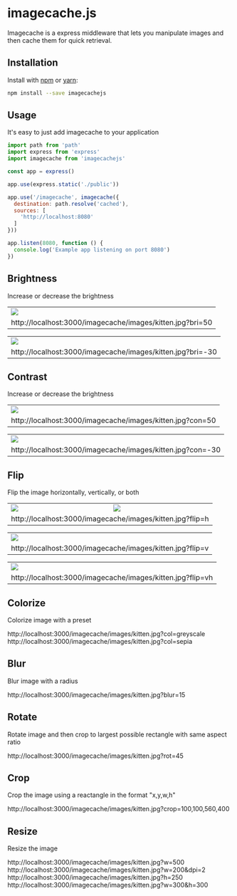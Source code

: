 # imagecache.js

Imagecache is a express middleware that lets you manipulate images and then
cache them for quick retrieval.

## Installation
Install with [npm](http://npmjs.com) or [yarn](https://yarnpkg.com):

```sh
npm install --save imagecachejs
```

## Usage
It's easy to just add imagecache to your application

```JavaScript
import path from 'path'
import express from 'express'
import imagecache from 'imagecachejs'

const app = express()

app.use(express.static('./public'))

app.use('/imagecache', imagecache({
  destination: path.resolve('cached'),
  sources: [
    'http://localhost:8080'
  ]
}))

app.listen(8080, function () {
  console.log('Example app listening on port 8080')
})
```

## Brightness
Increase or decrease the brightness
<table>
  <tr><td><img src="https://raw.githubusercontent.com/mahaplatform/imagecachejs/master/docs/kitten-bri-50.jpg" /></td></tr>
  <tr><td>http://localhost:3000/imagecache/images/kitten.jpg?bri=50</td></tr>
</table>

<table>
  <tr><td><img src="https://raw.githubusercontent.com/mahaplatform/imagecachejs/master/docs/kitten-bri-30.jpg" /></td></tr>
  <tr><td>http://localhost:3000/imagecache/images/kitten.jpg?bri=-30</td></tr>
</table>

## Contrast
Increase or decrease the brightness

<table>
  <tr><td><img src="https://raw.githubusercontent.com/mahaplatform/imagecachejs/master/docs/kitten-con-50.jpg" /></td></tr>
  <tr><td>http://localhost:3000/imagecache/images/kitten.jpg?con=50</td></tr>
</table>

<table>
  <tr><td><img src="https://raw.githubusercontent.com/mahaplatform/imagecachejs/master/docs/kitten-con-30.jpg" /></td></tr>
  <tr><td>http://localhost:3000/imagecache/images/kitten.jpg?con=-30</td></tr>
</table>

## Flip
Flip the image horizontally, vertically, or both

<table>
  <tr>
    <td><img src="https://raw.githubusercontent.com/mahaplatform/imagecachejs/master/docs/kitten.jpg" /></td>
    <td><img src="https://raw.githubusercontent.com/mahaplatform/imagecachejs/master/docs/kitten-flip-h.jpg" /></td>
  </tr>
  <tr><td colspan="2">http://localhost:3000/imagecache/images/kitten.jpg?flip=h</td></tr>
</table>

<table>
  <tr><td><img src="https://raw.githubusercontent.com/mahaplatform/imagecachejs/master/docs/kitten-flip-v.jpg" /></td></tr>
  <tr><td>http://localhost:3000/imagecache/images/kitten.jpg?flip=v</td></tr>
</table>

<table>
  <tr><td><img src="https://raw.githubusercontent.com/mahaplatform/imagecachejs/master/docs/kitten-flip-vh.jpg" /></td></tr>
  <tr><td>http://localhost:3000/imagecache/images/kitten.jpg?flip=vh</td></tr>
</table>

## Colorize
Colorize image with a preset

http://localhost:3000/imagecache/images/kitten.jpg?col=greyscale
http://localhost:3000/imagecache/images/kitten.jpg?col=sepia

## Blur
Blur image with a radius

http://localhost:3000/imagecache/images/kitten.jpg?blur=15

## Rotate
Rotate image and then crop to largest possible rectangle with same aspect ratio

http://localhost:3000/imagecache/images/kitten.jpg?rot=45

## Crop
Crop the image using a reactangle in the format "x,y,w,h"

http://localhost:3000/imagecache/images/kitten.jpg?crop=100,100,560,400


## Resize
Resize the image

http://localhost:3000/imagecache/images/kitten.jpg?w=500
http://localhost:3000/imagecache/images/kitten.jpg?w=200&dpi=2
http://localhost:3000/imagecache/images/kitten.jpg?h=250
http://localhost:3000/imagecache/images/kitten.jpg?w=300&h=300
